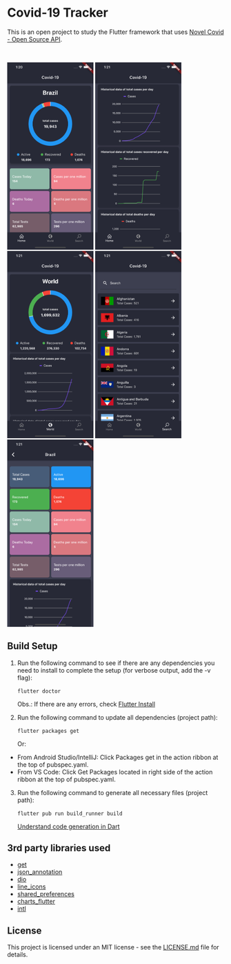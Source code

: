 # Covid-19 Tracker

This is an open project to study the Flutter framework that uses [Novel Covid - Open Source API](https://github.com/NovelCOVID/API).

<br/>
<p>
<img src="https://github.com/rochadaniel/covid-19-tracker-flutter/blob/master/screenshots/Simulator%20Screen%20Shot%20-%20iPhone%2011%20Pro%20Max%20-%20Home.png" alt="sc1" width="200">
<img src="https://github.com/rochadaniel/covid-19-tracker-flutter/blob/master/screenshots/Simulator%20Screen%20Shot%20-%20iPhone%2011%20Pro%20Max%20-%20Home-2.png.png" alt="sc2" width="200">
<img src="https://github.com/rochadaniel/covid-19-tracker-flutter/blob/master/screenshots/Simulator%20Screen%20Shot%20-%20iPhone%2011%20Pro%20Max%20-%20World.png.png" alt="sc3" width="200">
<img src="https://github.com/rochadaniel/covid-19-tracker-flutter/blob/master/screenshots/Simulator%20Screen%20Shot%20-%20iPhone%2011%20Pro%20Max%20-%20Search.png.png" alt="sc4" width="200">
<img src="https://github.com/rochadaniel/covid-19-tracker-flutter/blob/master/screenshots/Simulator%20Screen%20Shot%20-%20iPhone%2011%20Pro%20Max%20-%20Details.png.png" alt="sc5" width="200">
</p>

## Build Setup
1. Run the following command to see if there are any dependencies you need to install to complete the setup (for verbose output, add the -v flag):

    ```
    flutter doctor
    ```
    Obs.: If there are any errors, check [Flutter Install](https://flutter.dev/docs/get-started/install)

2. Run the following command to update all dependencies (project path):

    ```
    flutter packages get
    ```
    Or:
- From Android Studio/IntelliJ: Click Packages get in the action ribbon at the top of pubspec.yaml.
- From VS Code: Click Get Packages located in right side of the action ribbon at the top of pubspec.yaml.


3. Run the following command to generate all necessary files (project path):

    ```
    flutter pub run build_runner build
    ```
    [Understand code generation in Dart](https://medium.com/flutter-community/part-1-code-generation-in-dart-the-basics-3127f4c842cc)

## 3rd party libraries used
- [get](https://pub.dev/packages/get)
- [json_annotation](https://pub.dev/packages/json_annotation)
- [dio](https://pub.dev/packages/dio)
- [line_icons](https://pub.dev/packages/line_icons)
- [shared_preferences](https://pub.dev/packages/shared_preferences)
- [charts_flutter](https://pub.dev/packages/charts_flutter)
- [intl](https://pub.dev/packages/intl)

## License
This project is licensed under an MIT license - see the [LICENSE.md](LICENSE) file for details.